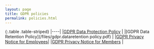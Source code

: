 ```yaml
---
layout: page
title: GDPR policies
permalink: policies.html
---
```

{:.table .table-striped}
|----|
|[GDPR Data Protection Policy](/files/gdpr.dataprotect.policy.pdf)          |
|[GDPR Data Retention Policy](/files/gdpr.dataretention policy.pdf)         |
|[GDPR Privacy Notice for Employees](/files/gdpr.privacynotice.employee.pdf)|
|[GDPR Privacy Notice for Members](/files/gdpr.privacynotice.member.pdf)    |